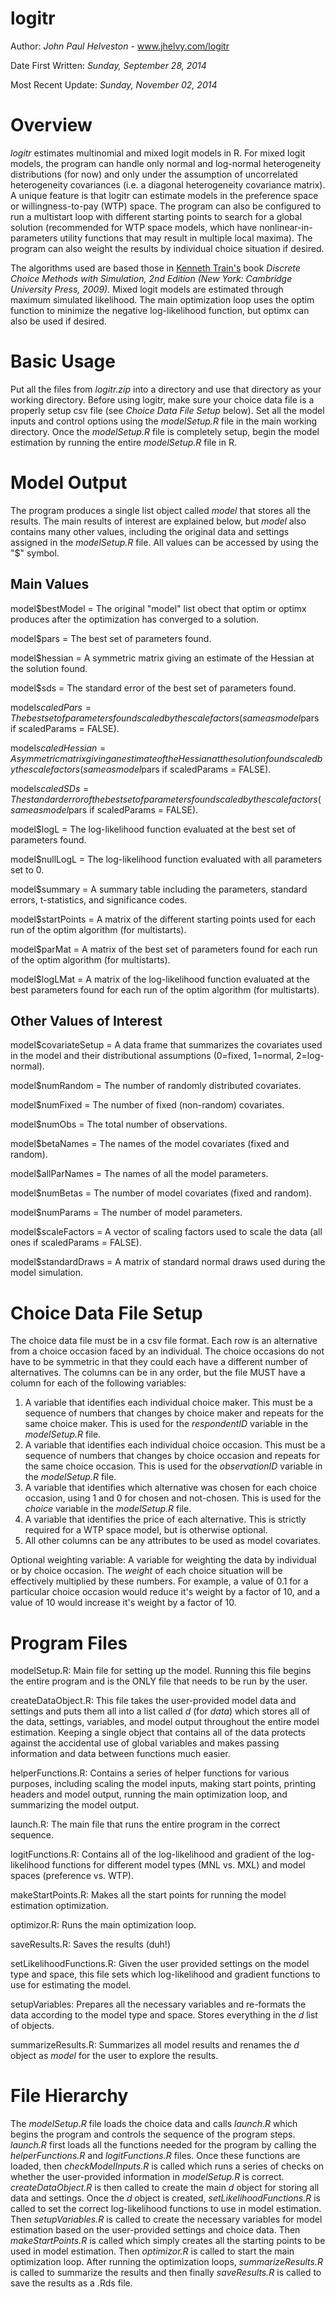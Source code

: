 logitr
======

Author: *John Paul Helveston* - www.jhelvy.com/logitr

Date First Written: *Sunday, September 28, 2014*

Most Recent Update: *Sunday, November 02, 2014*

Overview
========
*logitr* estimates multinomial and mixed logit models in R. For mixed logit models, the program can handle only normal and log-normal heterogeneity distributions (for now) and only under the assumption of uncorrelated heterogeneity covariances (i.e. a diagonal heterogeneity covariance matrix). A unique feature is that logitr can estimate models in the preference
space or willingness-to-pay (WTP) space. The program can also be configured to run a multistart loop with different starting points to search for a global solution (recommended for WTP space models, which have nonlinear-in-parameters utility functions that may result in multiple local maxima). The program can also weight the results by individual choice situation if desired.

The algorithms used are based those in [Kenneth Train's](http://eml.berkeley.edu/~train/) book *Discrete Choice Methods with Simulation, 2nd Edition (New York: Cambridge University Press, 2009).* Mixed logit models are estimated through maximum simulated likelihood. The main optimization loop uses the optim function to minimize the negative log-likelihood function, but optimx can also be used if desired.

Basic Usage
===========
Put all the files from *logitr.zip* into a directory and use that directory as your working directory. Before using logitr, make sure your choice data file is a properly setup csv file (see *Choice Data File Setup* below). Set all the model inputs and control options using the *modelSetup.R* file in the main working directory. Once the *modelSetup.R* file is completely setup, begin the model estimation by running the entire *modelSetup.R* file in R.

Model Output
============

The program produces a single list object called *model* that stores all the results. The main results of interest are explained below, but *model* also contains many other values, including the original data and settings assigned in the *modelSetup.R* file. All values can be accessed by using the "$" symbol.

Main Values
-----------

model$bestModel     = The original "model" list obect that optim or optimx produces after the optimization has converged to a solution.
                      
model$pars          = The best set of parameters found.

model$hessian       = A symmetric matrix giving an estimate of the Hessian at the solution found.
                      
model$sds           = The standard error of the best set of parameters found.

model$scaledPars    = The best set of parameters found scaled by the scale factors (same as model$pars if scaledParams = FALSE).
                      
model$scaledHessian = A symmetric matrix giving an estimate of the Hessian at the solution found scaled by the scale factors (same as model$pars if scaledParams = FALSE).
                      
model$scaledSDs     = The standard error of the best set of parameters found scaled by the scale factors (same as model$pars if scaledParams = FALSE).
                      
model$logL          = The log-likelihood function evaluated at the best set of parameters found.
                      
model$nullLogL      = The log-likelihood function evaluated with all parameters set to 0.
                      
model$summary       = A summary table including the parameters, standard errors, t-statistics, and significance codes.
                      
model$startPoints   = A matrix of the different starting points used for each run of the optim algorithm (for multistarts).
                      
model$parMat        = A matrix of the best set of parameters found for each run of the optim algorithm (for multistarts).
                      
model$logLMat       = A matrix of the log-likelihood function evaluated at the best parameters found for each run of the optim algorithm (for multistarts).

Other Values of Interest
------------------------

model$covariateSetup = A data frame that summarizes the covariates used in the model and their distributional assumptions (0=fixed, 1=normal, 2=log-normal).
                       
model$numRandom      = The number of randomly distributed covariates.

model$numFixed       = The number of fixed (non-random) covariates.

model$numObs         = The total number of observations.

model$betaNames      = The names of the model covariates (fixed and random).

model$allParNames    = The names of all the model parameters.

model$numBetas       = The number of model covariates (fixed and random).

model$numParams      = The number of model parameters.

model$scaleFactors   = A vector of scaling factors used to scale the data (all ones if scaledParams = FALSE).

model$standardDraws  = A matrix of standard normal draws used during the model simulation.

Choice Data File Setup
======================
The choice data file must be in a csv file format. Each row is an alternative from a choice occasion faced by an individual. The choice occasions do not have to be symmetric in that they could each have a different number of alternatives. The columns can be in any order, but the file MUST have a column for each of the following variables:

1. A variable that identifies each individual choice maker. This must be a sequence of numbers that changes by choice maker and repeats for the same choice maker. This is used for the *respondentID* variable in the *modelSetup.R* file.
2. A variable that identifies each individual choice occasion. This must be a sequence of numbers that changes by choice occasion and repeats for the same choice occasion. This is used for the *observationID* variable in the *modelSetup.R* file.
3. A variable that identifies which alternative was chosen for each choice occasion, using 1 and 0 for chosen and not-chosen. This is used for the *choice* variable in the *modelSetup.R* file.
4. A variable that identifies the price of each alternative. This is strictly required for a WTP space model, but is otherwise optional.
5. All other columns can be any attributes to be used as model covariates.

Optional weighting variable:
A variable for weighting the data by individual or by choice occasion. The *weight* of each choice situation will be effectively multiplied by these numbers. For example, a value of 0.1 for a particular choice occasion would reduce it's weight by a factor of 10, and a value of 10 would increase it's weight by a factor of 10.

Program Files
=============

modelSetup.R:
Main file for setting up the model. Running this file begins the entire program and is the ONLY file that needs to be run by the user.

createDataObject.R: 
This file takes the user-provided model data and settings and puts them all into a list called *d* (for *data*) which stores all of the data, settings, variables, and model output throughout the entire model estimation. Keeping a single object that contains all of the data protects against the accidental use of global variables and makes passing information and data between functions much easier.

helperFunctions.R: 
Contains a series of helper functions for various purposes, including scaling the model inputs, making start points, printing headers and model output, running the main optimization loop, and summarizing the model output.

launch.R:
The main file that runs the entire program in the correct sequence.

logitFunctions.R:
Contains all of the log-likelihood and gradient of the log-likelihood functions for different model types (MNL vs. MXL) and model spaces (preference vs. WTP).

makeStartPoints.R:
Makes all the start points for running the model estimation optimization.

optimizor.R:
Runs the main optimization loop.

saveResults.R:
Saves the results (duh!)

setLikelihoodFunctions.R:
Given the user provided settings on the model type and space, this file sets which log-likelihood and gradient functions to use for estimating the model.

setupVariables:
Prepares all the necessary variables and re-formats the data according to the model type and space. Stores everything in the *d* list of objects.

summarizeResults.R:
Summarizes all model results and renames the *d* object as *model* for the user to explore the results.

File Hierarchy
==============

The *modelSetup.R* file loads the choice data and calls *launch.R* which begins the program and controls the sequence of the program steps. *launch.R* first loads all the functions needed for the program by calling the *helperFunctions.R* and *logitFunctions.R* files. Once these functions are loaded, then *checkModelInputs.R* is called which runs a series of checks on whether the user-provided information in *modelSetup.R* is correct. *createDataObject.R* is then called to create the main *d* object for storing all data and settings. Once the *d* object is created, *setLikelihoodFunctions.R* is called to set the correct log-likelihood functions to use in model estimation. Then *setupVariables.R* is called to create the necessary variables for model estimation based on the user-provided settings and choice data. Then *makeStartPoints.R* is called which simply creates all the starting points to be used in model estimation. Then *optimizor.R* is called to start the main optimization loop. After running the optimization loops, *summarizeResults.R* is called to summarize the results and then finally *saveResults.R* is called to save the results as a .Rds file.
